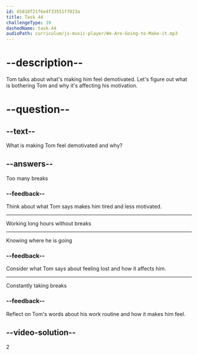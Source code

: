```yaml
---
id: 65818f21f6e4f33551f7023a
title: Task 44
challengeType: 19
dashedName: task-44
audioPath: curriculum/js-music-player/We-Are-Going-to-Make-it.mp3
---
```


<!--
AUDIO REFERENCE:
Tom: Hey Alice, yeah, I feel a bit demotivated. One thing that really gets to me is working long hours without any breaks. It's exhausting, and it feels like I'm constantly running without knowing where I'm going.
-->

# --description--

Tom talks about what's making him feel demotivated. Let's figure out what is bothering Tom and why it's affecting his motivation.

# --question--

## --text--

What is making Tom feel demotivated and why?

## --answers--

Too many breaks

### --feedback--

Think about what Tom says makes him tired and less motivated.

---

Working long hours without breaks

---

Knowing where he is going

### --feedback--

Consider what Tom says about feeling lost and how it affects him.

---

Constantly taking breaks

### --feedback--

Reflect on Tom's words about his work routine and how it makes him feel.

## --video-solution--

2

